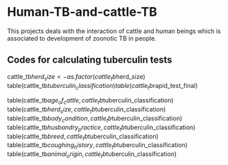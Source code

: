 # Human-TB-and-cattle-TB
This projects deals with the interaction of cattle and human beings which is associated to development of zoonotic TB in people.

## Codes for calculating tuberculin tests

cattle_tb$herd_size<-as.factor(cattle_tb$herd_size)
table(cattle_tb$tuberculin_classification)
table(cattle_tb$rapid_test_final)

table(cattle_tb$age_of_cattle,cattle_tb$tuberculin_classification)
table(cattle_tb$herd_size,cattle_tb$tuberculin_classification)
table(cattle_tb$body_condition,cattle_tb$tuberculin_classification)
table(cattle_tb$husbandry_practice,cattle_tb$tuberculin_classification)
table(cattle_tb$breed,cattle_tb$tuberculin_classification)
table(cattle_tb$coughing_history,cattle_tb$tuberculin_classification)
table(cattle_tb$animal_origin,cattle_tb$tuberculin_classification)
